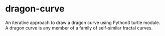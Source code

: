 # dragon-curve
An iterative approach to draw a dragon curve using Python3 turtle module. A dragon curve is any member of a family of self-similar fractal curves.
